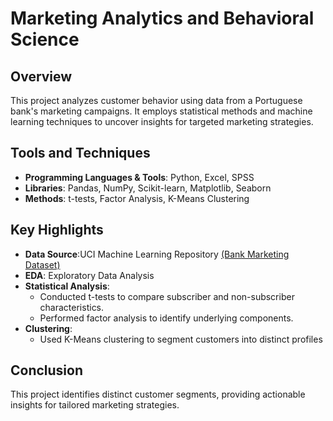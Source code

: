 # Marketing Analytics and Behavioral Science

## Overview
This project analyzes customer behavior using data from a Portuguese bank's marketing campaigns. It employs statistical methods and machine learning techniques to uncover insights for targeted marketing strategies.

## Tools and Techniques
- **Programming Languages & Tools**: Python, Excel, SPSS
- **Libraries**: Pandas, NumPy, Scikit-learn, Matplotlib, Seaborn
- **Methods**: t-tests, Factor Analysis, K-Means Clustering

## Key Highlights
- **Data Source**:UCI Machine Learning Repository [(Bank Marketing Dataset)](https://archive.ics.uci.edu/dataset/222/bank+marketing)
- **EDA**: Exploratory Data Analysis 
- **Statistical Analysis**:
  - Conducted t-tests to compare subscriber and non-subscriber characteristics.
  - Performed factor analysis to identify underlying components.
- **Clustering**:
  - Used K-Means clustering to segment customers into distinct profiles

<!--## Results
### Visualizations
#### Elbow Plot
![Elbow Plot](elbow_plot.png)

#### Scree Plot
![Scree Plot](scree_plot.png)

#### 3D Cluster Scatter Plot
![Cluster Scatter Plot](cluster_scatter.png)

## Files
- **Report**: [Marketing Analytics Report](Marketing_2604378.pdf)
- **Code**: Python scripts for data preprocessing, analysis, and clustering.
- **Visualizations**: Key plots used in the analysis.
-->

## Conclusion
This project identifies distinct customer segments, providing actionable insights for tailored marketing strategies.
